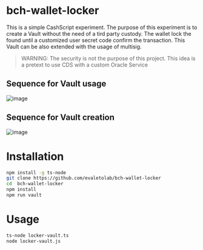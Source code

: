 # bch-wallet-locker
This is a simple CashScript experiment. The purpose of this experiment is to create a Vault without the need of a tird party custody. The wallet lock the found until a customized user secret code confirm the transaction. This Vault can be also extended with the usage of multisig. 

>WARNING: The security is not the purpose of this project. This idea is a pretext to use CDS with a custom Oracle Service


## Sequence for Vault usage
![image](https://user-images.githubusercontent.com/1422935/65509959-00d67b00-ded4-11e9-87b5-e155de22b5ea.png)


## Sequence for Vault creation
![image](https://user-images.githubusercontent.com/1422935/65511114-c02c3100-ded6-11e9-9f12-32262a724f63.png)


# Installation
```bash
npm install -g ts-node
git clone https://github.com/evaletolab/bch-wallet-locker
cd  bch-wallet-locker
npm install
npm run vault
```

# Usage

```bash
ts-node locker-vault.ts
node locker-vault.js
```

